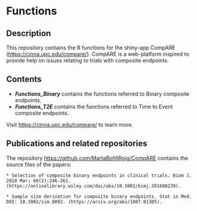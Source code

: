 # Functions

## Description

This repository contains the R functions for the shiny-app CompARE (https://cinna.upc.edu/compare/). CompARE is a web-platform inspired to provide help on issues relating to trials with composite endpoints.

## Contents

- _**Functions_Binary**_ contains the functions referred to Binary composite endpoints.
- _**Functions_T2E**_ contains the functions referred to Time to Event composite endpoints.

Visit https://cinna.upc.edu/compare/ to learn more.

## Publications and related repositories


The repository https://github.com/MartaBofillRoig/CompARE  contains the source files of the papers:

	* Selection of composite binary endpoints in clinical trials. Biom J. 2018 Mar; 60(2):246-261. (https://onlinelibrary.wiley.com/doi/abs/10.1002/bimj.201600229).
	
	* Sample size derivation for composite binary endpoints. Stat in Med. DOI: 10.1002/sim.8092. (https://arxiv.org/abs/1807.01305).
